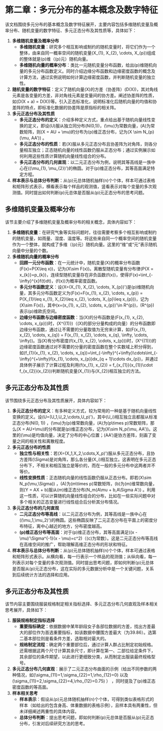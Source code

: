 # 第二章：多元分布的基本概念及数字特征
该文档围绕多元分布的基本概念及数字特征展开，主要内容包括多维随机变量及概率分布、随机变量的数字特征、多元正态分布及其性质等，具体如下：

1. **多维随机变量及概率分布**
    - **多维随机变量**：研究多个相互影响或制约的随机变量时，将它们作为一个整体，由来自同一概率空间的随机变量\(X_{1}, X_{2}, \cdots, X_{p}\)组成的整体就是\(p\)维（\(p\)元）随机向量。
    - **多维随机向量的概率分布**：类比一元随机变量分布函数，给出\(p\)维随机向量的多元分布函数定义。同时介绍边缘分布函数和边缘密度函数的概念及计算方法，通过实例说明如何计算边缘密度函数，并判断随机变量的独立性。
2. **随机变量的数字特征**：定义了随机向量\(X\)的方差（协差阵）\(D(X)\)，其对角线元素是各变量的方差，非对角线元素是变量间的协方差。阐述协差阵的性质，如\(D(X + a) = D(X)\)等。引入正态标准化，说明标准化后随机向量的均值和协差阵的特点，即标准化数据的协差阵是原指标的相关阵。
3. **多元正态分布及其性质**
    - **多元正态分布的定义**：介绍多种定义方式，重点给出基于随机向量线性变换的定义，即设\(U\)服从独立同分布\(N(0,1)\)，\(\mu\)为常数向量，\(A\)为常数矩阵，则\(X = AU + \mu\)的分布为\(p\)维正态分布，记为\(X \sim N_{p}(\mu, AA')\) 。
    - **多元正态分布的性质**：若\(X\)服从多元正态分布且协差阵为对角阵，则各分量相互独立；正态随机向量的线性函数仍服从正态分布；通过实例展示如何利用这些性质计算随机向量线性组合的分布。
    - **多元正态分布的几何直观**：以二元正态分布为例，说明其等高线是一族中心在\((\mu_{1}, \mu_{2})'\)的椭圆。对于\(p\)维正态分布，其等高面满足特定方程。 
4. **样本表示与总体分布判断**：从\(p\)元总体随机抽样\(n\)个个体，样本可通过表格和矩阵形式表示，横看表示每个样品的观测值，竖看表示对每个变量的多次观测值。同时提出如何判断\(p\)元总体是否服从\(p\)元正态分布的思考问题。 
## 多维随机变量及概率分布
该节主要介绍了多维随机变量及概率分布的相关概念，具体内容如下：

1. **多维随机变量**：在研究气象等实际问题时，往往需要考察多个相互影响或制约的随机变量，如雨量、湿度、温度等。将这些来自同一个概率空间的随机变量作为一个整体，就构成了多维（\(p\)元）随机向量。这里的“维”或“元”表示随机向量中分量的个数。
2. **多维随机向量的概率分布**
    - **回顾一元分布函数**：在一元统计中，随机变量\(X\)的概率分布函数\(F(x)=P(X\leq x)\)，记为\(X\sim F(x)\)。离散型随机变量有分布律\(P\{X = x_{k}\}=p_{k}\)，连续型随机变量存在非负函数\(f(x)\)，使得\(F(x)=\int_{-\infty}^{x}f(t)dt\)，\(f(x)\)为概率密度函数。
    - **多元分布函数定义**：设\(X=(X_{1}, X_{2}, \cdots, X_{p})'\)是\(p\)维随机向量，其多元分布函数定义为\(F(x)=F(x_{1}, x_{2}, \cdots, x_{p}) = P(X_{1}\leq x_{1}, X_{2}\leq x_{2}, \cdots, X_{p}\leq x_{p})\)，记为\(X\sim F(x)\)，其中\(x=(x_{1}, x_{2}, \cdots, x_{p})'\in R^{p}\)，\(R^{p}\)表示\(p\)维欧氏空间。
    - **边缘分布函数与边缘密度函数**：当\(X\)的分布函数是\(F(x_{1}, x_{2}, \cdots, x_{p})\)时，\(X^{(1)}\)（\(X\)的部分分量构成的向量）的分布函数即边缘分布函数，通过让不需要的分量取值为无穷来计算，如\(F(x_{1}, x_{2}, \cdots, x_{q}) = F(x_{1}, x_{2}, \cdots, x_{q}, \infty, \cdots, \infty)\)。当\(X\)有分布密度\(f(x_{1}, x_{2}, \cdots, x_{p})\)时，\(X^{(1)}\)的边缘密度函数通过对不需要的分量的密度函数在整个实数域上积分得到，如\(f_{1}(x_{1}, x_{2}, \cdots, x_{q})=\int_{-\infty}^{+\infty}\cdots\int_{-\infty}^{+\infty}f(x_{1}, \cdots, x_{p})dx_{q + 1}\cdots dx_{p}\)，并通过具体例子展示了计算过程及利用\(f(x_{1}, x_{2}) = f_{x_{1}}(x_{1})\cdot f_{x_{2}}(x_{2})\)判断随机变量\(X_{1}\)与\(X_{2}\)相互独立的方法。 

## 多元正态分布及其性质
该节围绕多元正态分布及其性质展开，具体内容如下：

1. **多元正态分布的定义**：有多种定义方式，较为常用的一种是基于随机向量线性变换的定义。设\(U=(U_1,U_2,\cdots,U_p)'\)，其中\(U_i\)相互独立且都服从标准正态分布\(N(0, 1)\) ，\(\mu\)为\(p\)维常数向量，\(A\)为\(p\times p\)常数矩阵，那么\(X = AU+\mu\)的分布就是\(p\)维正态分布，记为\(X\sim N_p(\mu, AA')\)。这里的\(\mu\)是均值向量，决定了分布的中心位置；\(AA'\)是协方差阵，刻画了变量之间的相关性和离散程度。
2. **多元正态分布的性质**
    - **独立性与相关性**：若\(X=(X_1,X_2,\cdots,X_p)'\)服从多元正态分布，且协方差阵\(\Sigma\)是对角阵，那么各分量\(X_i\)相互独立。这表明在多元正态分布下，不相关和相互独立是等价的，而在一般的多元分布中这两者并不等价。
    - **线性变换性质**：正态随机向量的线性函数仍服从正态分布。即若\(X\sim N_p(\mu,\Sigma)\) ，\(A\)为\(m\times p\)常数矩阵，\(b\)为\(m\)维常数向量，则\(Y = AX + b\)服从\(m\)维正态分布\(N_m(A\mu + b,A\Sigma A')\) 。利用这一性质，可以计算随机向量线性组合的分布，比如在一些实际问题中对多个相关的正态变量进行线性组合后分析其分布情况。 
3. **多元正态分布的几何直观**
    - **二元正态分布等高线**：以二元正态分布为例，其等高线是一族中心在\((\mu_1,\mu_2)'\)的椭圆。这些椭圆反映了二元正态分布在平面上的密度分布特征，离中心越近的地方，分布密度越高。
    - **\(p\)维正态分布等高面**：对于\(p\)维正态分布，其等高面满足\((x - \mu)'\Sigma^{-1}(x - \mu)=c^2\)（\(c\)为常数）。这是二元正态分布等高线在高维空间的推广，帮助理解高维正态分布的形状和特征。 
4. **样本表示与总体分布判断**：从\(p\)元总体随机抽样\(n\)个个体，样本可通过表格和矩阵形式表示。从横向看，每一行表示一个样品的观测值；从纵向看，每一列表示对每个变量的多次观测值。同时提出思考问题，即如何判断\(p\)元总体是否服从\(p\)元正态分布，这在实际的多元数据分析中是一个关键问题，关系到后续统计方法的选择和应用。 

## 多元正态分布及其性质
该节内容主要围绕服装规格制定相关指标选择、多元正态分布几何直观及样本相关思考展开，具体如下：

1. **服装规格制定指标选择**
    - **重要指标确定**：依据数据中某年龄段女子各部位数据的方差，找出方差最大的部位作为首选重要指标，如该数据中腰围方差最大（为39.86）。选第二基本部位则是看条件方差，选取相对最大的。
    - **规格制定流程**：确定两个重要部位后，通过计算人群占比制定初始规格。还需根据这两个尺寸计算其余尺寸，即计算在第一、二部位给定条件下，其余部位的条件期望，以此进行更细致分类，从而制定出服装最终规格型号。
2. **多元正态分布几何直观**：展示了二元正态分布曲面的示例（给出不同参数的两种情况，如\(\sigma_{11}=1,\sigma_{22}=1,\rho_{12}=0\) 以及\(\sigma_{11}=2,\sigma_{22}=4,\rho_{12}=0.75\) ） ，同时提及了\(p\)维正态密度函数的等高面。
3. **样本相关思考**
    - **样本表示**：假设从\(p\)元总体随机抽样\(n\)个个体，可得到类似表格形式的样本（如给出的包含身高、体重数据的表格示例），且样本具有两重性，但未详细阐述两重性的具体内容。
    - **总体分布判断**：提出思考问题，即如何判断\(p\)元总体是否服从\(p\)元正态分布，引发对后续研究方法的思考。 